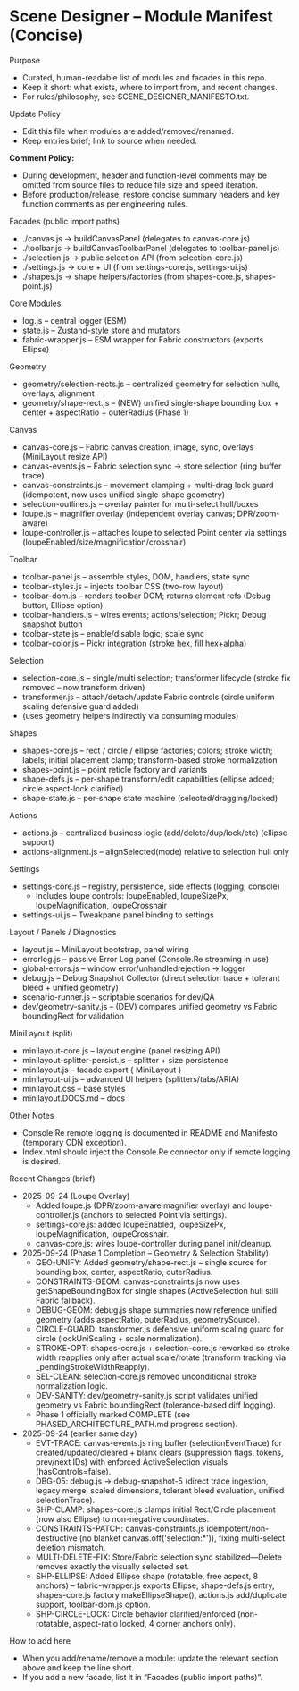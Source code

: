 # Scene Designer – Module Manifest (Concise)

Purpose
- Curated, human-readable list of modules and facades in this repo.
- Keep it short: what exists, where to import from, and recent changes.
- For rules/philosophy, see SCENE_DESIGNER_MANIFESTO.txt.

Update Policy
- Edit this file when modules are added/removed/renamed.
- Keep entries brief; link to source when needed.

**Comment Policy:**  
- During development, header and function-level comments may be omitted from source files to reduce file size and speed iteration.  
- Before production/release, restore concise summary headers and key function comments as per engineering rules.

Facades (public import paths)
- ./canvas.js → buildCanvasPanel (delegates to canvas-core.js)
- ./toolbar.js → buildCanvasToolbarPanel (delegates to toolbar-panel.js)
- ./selection.js → public selection API (from selection-core.js)
- ./settings.js → core + UI (from settings-core.js, settings-ui.js)
- ./shapes.js → shape helpers/factories (from shapes-core.js, shapes-point.js)

Core Modules
- log.js                      – central logger (ESM)
- state.js                    – Zustand-style store and mutators
- fabric-wrapper.js           – ESM wrapper for Fabric constructors (exports Ellipse)

Geometry
- geometry/selection-rects.js – centralized geometry for selection hulls, overlays, alignment
- geometry/shape-rect.js      – (NEW) unified single-shape bounding box + center + aspectRatio + outerRadius (Phase 1)

Canvas
- canvas-core.js              – Fabric canvas creation, image, sync, overlays (MiniLayout resize API)
- canvas-events.js            – Fabric selection sync → store selection (ring buffer trace)
- canvas-constraints.js       – movement clamping + multi-drag lock guard (idempotent, now uses unified single-shape geometry)
- selection-outlines.js       – overlay painter for multi-select hull/boxes
- loupe.js                    – magnifier overlay (independent overlay canvas; DPR/zoom-aware)
- loupe-controller.js         – attaches loupe to selected Point center via settings (loupeEnabled/size/magnification/crosshair)

Toolbar
- toolbar-panel.js            – assemble styles, DOM, handlers, state sync
- toolbar-styles.js           – injects toolbar CSS (two-row layout)
- toolbar-dom.js              – renders toolbar DOM; returns element refs (Debug button, Ellipse option)
- toolbar-handlers.js         – wires events; actions/selection; Pickr; Debug snapshot button
- toolbar-state.js            – enable/disable logic; scale sync
- toolbar-color.js            – Pickr integration (stroke hex, fill hex+alpha)

Selection
- selection-core.js           – single/multi selection; transformer lifecycle (stroke fix removed – now transform driven)
- transformer.js              – attach/detach/update Fabric controls (circle uniform scaling defensive guard added)
- (uses geometry helpers indirectly via consuming modules)

Shapes
- shapes-core.js              – rect / circle / ellipse factories; colors; stroke width; labels; initial placement clamp; transform-based stroke normalization
- shapes-point.js             – point reticle factory and variants
- shape-defs.js               – per-shape transform/edit capabilities (ellipse added; circle aspect-lock clarified)
- shape-state.js              – per-shape state machine (selected/dragging/locked)

Actions
- actions.js                  – centralized business logic (add/delete/dup/lock/etc) (ellipse support)
- actions-alignment.js        – alignSelected(mode) relative to selection hull only

Settings
- settings-core.js            – registry, persistence, side effects (logging, console)
  - Includes loupe controls: loupeEnabled, loupeSizePx, loupeMagnification, loupeCrosshair
- settings-ui.js              – Tweakpane panel binding to settings

Layout / Panels / Diagnostics
- layout.js                   – MiniLayout bootstrap, panel wiring
- errorlog.js                 – passive Error Log panel (Console.Re streaming in use)
- global-errors.js            – window error/unhandledrejection → logger
- debug.js                    – Debug Snapshot Collector (direct selection trace + tolerant bleed + unified geometry)
- scenario-runner.js          – scriptable scenarios for dev/QA
- dev/geometry-sanity.js      – (DEV) compares unified geometry vs Fabric boundingRect for validation

MiniLayout (split)
- minilayout-core.js          – layout engine (panel resizing API)
- minilayout-splitter-persist.js – splitter + size persistence
- minilayout.js               – facade export { MiniLayout }
- minilayout-ui.js            – advanced UI helpers (splitters/tabs/ARIA)
- minilayout.css              – base styles
- minilayout.DOCS.md          – docs

Other Notes
- Console.Re remote logging is documented in README and Manifesto (temporary CDN exception).
- Index.html should inject the Console.Re connector only if remote logging is desired.

Recent Changes (brief)
- 2025-09-24 (Loupe Overlay)
  - Added loupe.js (DPR/zoom-aware magnifier overlay) and loupe-controller.js (anchors to selected Point via settings).
  - settings-core.js: added loupeEnabled, loupeSizePx, loupeMagnification, loupeCrosshair.
  - canvas-core.js: wires loupe-controller during panel init/cleanup.
- 2025-09-24 (Phase 1 Completion – Geometry & Selection Stability)
  - GEO-UNIFY: Added geometry/shape-rect.js – single source for bounding box, center, aspectRatio, outerRadius.
  - CONSTRAINTS-GEOM: canvas-constraints.js now uses getShapeBoundingBox for single shapes (ActiveSelection hull still Fabric fallback).
  - DEBUG-GEOM: debug.js shape summaries now reference unified geometry (adds aspectRatio, outerRadius, geometrySource).
  - CIRCLE-GUARD: transformer.js defensive uniform scaling guard for circle (lockUniScaling + scale normalization).
  - STROKE-OPT: shapes-core.js + selection-core.js reworked so stroke width reapplies only after actual scale/rotate (transform tracking via _pendingStrokeWidthReapply).
  - SEL-CLEAN: selection-core.js removed unconditional stroke normalization logic.
  - DEV-SANITY: dev/geometry-sanity.js script validates unified geometry vs Fabric boundingRect (tolerance-based diff logging).
  - Phase 1 officially marked COMPLETE (see PHASED_ARCHITECTURE_PATH.md progress section).
- 2025-09-24 (earlier same day)
  - EVT-TRACE: canvas-events.js ring buffer (selectionEventTrace) for created/updated/cleared + blank clears (suppression flags, tokens, prev/next IDs) with enforced ActiveSelection visuals (hasControls=false).
  - DBG-05: debug.js → debug-snapshot-5 (direct trace ingestion, legacy merge, scaled dimensions, tolerant bleed evaluation, unified selectionTrace).
  - SHP-CLAMP: shapes-core.js clamps initial Rect/Circle placement (now also Ellipse) to non-negative coordinates.
  - CONSTRAINTS-PATCH: canvas-constraints.js idempotent/non-destructive (no blanket canvas.off('selection:*')), fixing multi-select deletion mismatch.
  - MULTI-DELETE-FIX: Store/Fabric selection sync stabilized—Delete removes exactly the visually selected set.
  - SHP-ELLIPSE: Added Ellipse shape (rotatable, free aspect, 8 anchors) – fabric-wrapper.js exports Ellipse, shape-defs.js entry, shapes-core.js factory makeEllipseShape(), actions.js add/duplicate support, toolbar-dom.js option.
  - SHP-CIRCLE-LOCK: Circle behavior clarified/enforced (non-rotatable, aspect-ratio locked, 4 corner anchors only).

How to add here
- When you add/rename/remove a module: update the relevant section above and keep the line short.
- If you add a new facade, list it in “Facades (public import paths)”.

